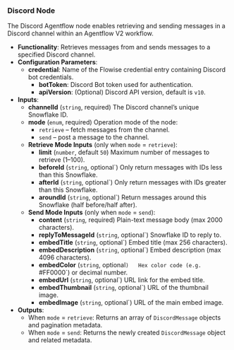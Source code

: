 ### Discord Node

The Discord Agentflow node enables retrieving and sending messages in a Discord channel within an Agentflow V2 workflow.

- **Functionality**:
   Retrieves messages from and sends messages to a specified Discord channel.
- **Configuration Parameters**:
  - **credential**: Name of the Flowise credential entry containing Discord bot credentials.
    - **botToken**: Discord Bot token used for authentication.
    - **apiVersion**: (Optional) Discord API version, default is `v10`.
- **Inputs**:
  - **channelId** (`string`, required)
     The Discord channel’s unique Snowflake ID.
  - **mode** (`enum`, required)
     Operation mode of the node:
    - `retrieve` – fetch messages from the channel.
    - `send` – post a message to the channel.
  - **Retrieve Mode Inputs** (only when `mode` = `retrieve`):
    - **limit** (`number`, default `50`)
       Maximum number of messages to retrieve (1–100).
    - **beforeId** (`string`, optional`)
       Only return messages with IDs less than this Snowflake.
    - **afterId** (`string`, optional`)
       Only return messages with IDs greater than this Snowflake.
    - **aroundId** (`string`, optional`)
       Return messages around this Snowflake (half before/half after).
  - **Send Mode Inputs** (only when `mode` = `send`):
    - **content** (`string`, required)
       Plain-text message body (max 2000 characters).
    - **replyToMessageId** (`string`, optional`)
       Snowflake ID to reply to.
    - **embedTitle** (`string`, optional`)
       Embed title (max 256 characters).
    - **embedDescription** (`string`, optional`)
       Embed description (max 4096 characters).
    - **embedColor** (`string`, optional`)   Hex color code (e.g. `#FF0000`) or decimal number.
    - **embedUrl** (`string`, optional`)
       URL link for the embed title.
    - **embedThumbnail** (`string`, optional`)
       URL of the thumbnail image.
    - **embedImage** (`string`, optional`)
       URL of the main embed image.
- **Outputs**:
  - When `mode` = `retrieve`:
     Returns an array of `DiscordMessage` objects and pagination metadata.
  - When `mode` = `send`:
     Returns the newly created `DiscordMessage` object and related metadata.
